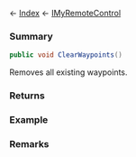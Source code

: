 ← [Index](Api-Index) ← [IMyRemoteControl](Sandbox.ModAPI.Ingame.IMyRemoteControl)

### Summary

```csharp
public void ClearWaypoints()
```

Removes all existing waypoints.

### Returns

### Example

### Remarks

